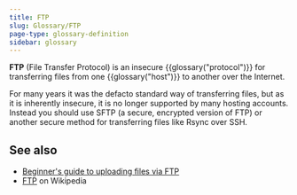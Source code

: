 ```yaml
---
title: FTP
slug: Glossary/FTP
page-type: glossary-definition
sidebar: glossary
---
```


**FTP** (File Transfer Protocol) is an insecure {{glossary("protocol")}} for transferring files from one {{glossary("host")}} to another over the Internet.

For many years it was the defacto standard way of transferring files, but as it is inherently insecure, it is no longer supported by many hosting accounts. Instead you should use SFTP (a secure, encrypted version of FTP) or another secure method for transferring files like Rsync over SSH.

## See also

- [Beginner's guide to uploading files via FTP](/en-US/docs/Learn_web_development/Howto/Tools_and_setup/Upload_files_to_a_web_server)
- [FTP](https://en.wikipedia.org/wiki/File_Transfer_Protocol) on Wikipedia
